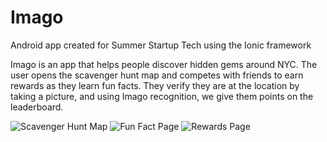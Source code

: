 # Imago

Android app created for Summer Startup Tech using the Ionic framework

Imago is an app that helps people discover hidden gems around NYC. 
The user opens the scavenger hunt map and competes with friends to earn rewards as they learn fun facts.
They verify they are at the location by taking a picture, and using Imago recognition, we give them points on the leaderboard.

![Scavenger Hunt Map](https://drive.google.com/uc?export=view&id=1oD67WXUO3jRQky00U6Oztlfv-Op5vCCz "Scavenger Hunt Map")
![Fun Fact Page](https://drive.google.com/uc?export=view&id=1_pcQ4PHtZ252aJ7dkyhlcrMOTMSCzIjt "Fun Fact Page")
![Rewards Page](https://drive.google.com/uc?export=view&id=1QB8dRciSOx4ZGhIT96EzALtE-0_bYbAo "Rewards Page")
